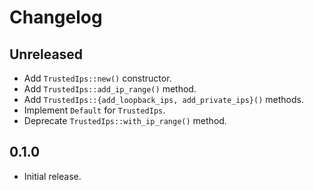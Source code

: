 # Changelog

## Unreleased

- Add `TrustedIps::new()` constructor.
- Add `TrustedIps::add_ip_range()` method.
- Add `TrustedIps::{add_loopback_ips, add_private_ips}()` methods.
- Implement `Default` for `TrustedIps`.
- Deprecate `TrustedIps::with_ip_range()` method.

## 0.1.0

- Initial release.
